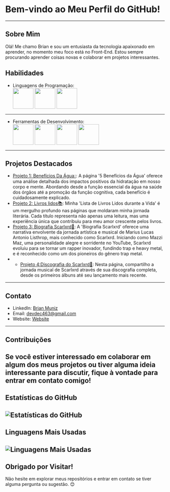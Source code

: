 # Bem-vindo ao Meu Perfil do GitHub!
---

## Sobre Mim
Olá! Me chamo Brian e sou um entusiasta da tecnologia apaixonado em aprender, no momento meu foco está no Front-End. Estou sempre procurando aprender coisas novas e colaborar em projetos interessantes.

## Habilidades
- Linguagens de Programação: <br>
<img src="https://cdn.jsdelivr.net/gh/devicons/devicon@latest/icons/html5/html5-original.svg" height="65px" width="65" /> <img src="https://cdn.jsdelivr.net/gh/devicons/devicon@latest/icons/css3/css3-original.svg" height="65px" width="65" />  <img src="https://cdn.jsdelivr.net/gh/devicons/devicon@latest/icons/javascript/javascript-original.svg" height="65px" width="65"/>
---

- Ferramentas de Desenvolvimento: <br>
<img src="https://cdn.jsdelivr.net/gh/devicons/devicon@latest/icons/git/git-plain.svg" height="65px" width="65" /> <img src="https://cdn.jsdelivr.net/gh/devicons/devicon@latest/icons/github/github-original.svg" height="65px" width="65" /> <img src="https://cdn.jsdelivr.net/gh/devicons/devicon@latest/icons/vscode/vscode-original.svg" height="65px" width="65" /> <img src="https://cdn.jsdelivr.net/gh/devicons/devicon@latest/icons/vercel/vercel-original.svg" height="65px" width="65" />
---

## Projetos Destacados
- [Projeto 1: Benefícios Da Água💧](https://devdecfalter.github.io/Projetos/beneficios-da-agua/index.html): A página '5 Benefícios da Água' oferece uma análise detalhada dos impactos positivos da hidratação em nosso corpo e mente. Abordando desde a função essencial da água na saúde dos órgãos até a promoção da função cognitiva, cada benefício é cuidadosamente explicado.
- [Projeto 2: Livros lidos📚](https://devdecfalter.github.io/Projetos/livros-lidos/index.html): Minha 'Lista de Livros Lidos durante a Vida' é um mergulho profundo nas páginas que moldaram minha jornada literária. Cada título representa não apenas uma leitura, mas uma experiência única que contribuiu para meu amor crescente pelos livros.
- [Projeto 3: Biografia Scarlxrd📝](https://devdecfalter.github.io/Projetos/bio-scar/index.html): A 'Biografia Scarlxrd' oferece uma narrativa envolvente da jornada artística e musical de Marius Lucas Antonio Listhrop, mais conhecido como Scarlxrd. Iniciando como Mazzi Maz, uma personalidade alegre e sorridente no YouTube, Scarlxrd evoluiu para se tornar um rapper inovador, fundindo trap e heavy metal, e é reconhecido como um dos pioneiros do gênero trap metal.
- - [Projeto 4:Discografia do Scarlxrd📝](https://devdecfalter.github.io/Projetos/discografia-scar/index.html): Nesta página, compartilho a jornada musical de Scarlxrd através de sua discografia completa, desde os primeiros álbuns até seu lançamento mais recente.
---

## Contato
- LinkedIn: [Brian Muniz](www.linkedin.com/in/brian-muniz-silveira-220367297)
- Email: [devdec463@gmail.com](mailto:devdec463@gmail.com)
- Website: [Website](https://devdecfalter.github.io/Projetos/)
---

## Contribuições
Se você estiver interessado em colaborar em algum dos meus projetos ou tiver alguma ideia interessante para discutir, fique à vontade para entrar em contato comigo!
---

## Estatísticas do GitHub
![Estatísticas do GitHub](https://github-readme-stats.vercel.app/api?username=devdecfalter&show_icons=true)
---

## Linguagens Mais Usadas
![Linguagens Mais Usadas](https://github-readme-stats.vercel.app/api/top-langs/?username=devdecfalter&layout=compact)
---

## Obrigado por Visitar!
Não hesite em explorar meus repositórios e entrar em contato se tiver alguma pergunta ou sugestão. 😊
